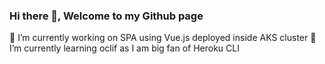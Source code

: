 ### Hi there 👋, Welcome to my Github page

🔭 I’m currently working on SPA using Vue.js deployed inside AKS cluster
🌱 I’m currently learning oclif as I am big fan of Heroku CLI

<!--
**anikm1987/anikm1987** is a ✨ _special_ ✨ repository because its `README.md` (this file) appears on your GitHub profile.

Here are some ideas to get you started:

- 🔭 I’m currently working on ...
- 🌱 I’m currently learning ...
- 👯 I’m looking to collaborate on ...
- 🤔 I’m looking for help with ...
- 💬 Ask me about ...
- 📫 How to reach me: ...
- 😄 Pronouns: ...
- ⚡ Fun fact: ...
-->
